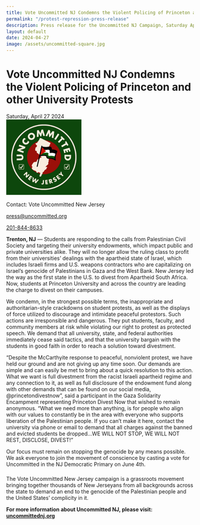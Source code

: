 ```yaml
---
title: Vote Uncommitted NJ Condemns the Violent Policing of Princeton and other University Protests
permalink: "/protest-repression-press-release"
description: Press release for the Uncommitted NJ Campaign, Saturday April 27th, 2024
layout: default
date: 2024-04-27
image: /assets/uncommitted-square.jpg
---
```

Vote Uncommitted NJ Condemns the Violent Policing of Princeton and other University Protests
===
Saturday, April 27 2024
<br>
<img src="assets/uncommitted-square.jpg" alt="Uncommitted New Jersey logo" width="40%" height=auto>
 
Contact: Vote Uncommitted New Jersey

[press@uncommitted.org](mailto:press@uncommitted.org)

[201-844-8633](tel:+12018448633)


**Trenton, NJ** — Students are responding to the calls from Palestinian Civil
Society and targeting their university endowments, which impact public and
private universities alike. They will no longer allow the ruling class to profit
from their universities’ dealings with the apartheid state of Israel, which
includes Israeli firms and U.S. weapons contractors who are capitalizing on
Israel’s genocide of Palestinians in Gaza and the West Bank. New Jersey led
the way as the first state in the U.S. to divest from Apartheid South Africa.
Now, students at Princeton University and across the country are leading the
charge to divest on their campuses.

We condemn, in the strongest possible terms, the inappropriate and
authoritarian-style crackdowns on student protests, as well as the displays of
force utilized to discourage and intimidate peaceful protestors. Such actions
are irresponsible and dangerous. They put students, faculty, and community
members at risk while violating our right to protest as protected speech. We
demand that all university, state, and federal authorities immediately cease
said tactics, and that the university bargain with the students in good faith in
order to reach a solution toward divestment. 

“Despite the McCarthyite response to peaceful, nonviolent protest, we have held
our ground and are not giving up any time soon. Our demands are simple and can
easily be met to bring about a quick resolution to this action. What we want is
full divestment from the racist Israeli apartheid regime and any connection to
it, as well as full disclosure of the endowment fund along with other demands
that can be found on our social media, @princetondivestnow”, said a participant
in the Gaza Solidarity Encampment representing Princeton Divest Now that wished
to remain anonymous. “What we need more than anything, is for people who align
with our values to constantly be in the area with everyone who supports
liberation of the Palestinian people. If you can’t make it here, contact the
university via phone or email to demand that all charges against the banned and
evicted students be dropped…WE WILL NOT STOP, WE WILL NOT REST, DISCLOSE,
DIVEST!” 

Our focus must remain on stopping the genocide by any means possible. We ask
everyone to join the movement of conscience by casting a vote for Uncommitted in
the NJ Democratic Primary on June 4th.

###

The Vote Uncommitted New Jersey campaign is a grassroots movement bringing
together thousands of New Jerseyans from all backgrounds across the state to
demand an end to the genocide of the Palestinian people and the United States’
complicity in it. 

**For more information about Uncommitted NJ, please visit:
[uncommittednj.org](https://uncommittednj.org)**
